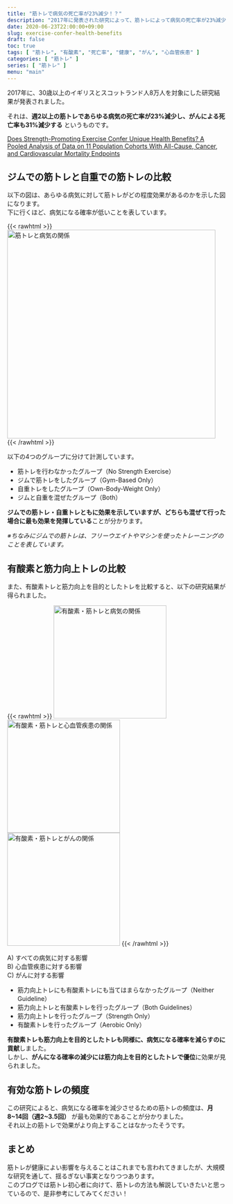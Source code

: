 ```yaml
---
title: "筋トレで病気の死亡率が23%減少！？"
description: "2017年に発表された研究によって、筋トレによって病気の死亡率が23%減少するという結果が明らかになりました。今回はその詳細について解説します。"
date: 2020-06-23T22:00:00+09:00
slug: exercise-confer-health-benefits
draft: false
toc: true
tags: [ "筋トレ", "有酸素", "死亡率", "健康", "がん", "心血管疾患" ]
categories: [ "筋トレ" ]
series: [ "筋トレ" ]
menu: "main"
---
```


2017年に、30歳以上のイギリスとスコットランド人8万人を対象にした研究結果が発表されました。  

それは、**週2以上の筋トレであらゆる病気の死亡率が23%減少し、がんによる死亡率も31%減少する** というものです。

[Does Strength-Promoting Exercise Confer Unique Health Benefits? A Pooled Analysis of Data on 11 Population Cohorts With All-Cause, Cancer, and Cardiovascular Mortality Endpoints](https://academic.oup.com/aje/article/187/5/1102/4582884)

## ジムでの筋トレと自重での筋トレの比較

以下の図は、あらゆる病気に対して筋トレがどの程度効果があるのかを示した図になります。  
下に行くほど、病気になる確率が低いことを表しています。  

{{< rawhtml >}}
<img width="480px" src="/img/spe-and-all-cause.png" alt="筋トレと病気の関係" />
{{< /rawhtml >}}

以下の4つのグループに分けて計測しています。
- 筋トレを行わなかったグループ（No Strength Exercise）
- ジムで筋トレをしたグループ（Gym-Based Only）
- 自重トレをしたグループ（Own-Body-Weight Only）
- ジムと自重を混ぜたグループ（Both）

**ジムでの筋トレ・自重トレともに効果を示していますが、どちらも混ぜて行った場合に最も効果を発揮している**ことが分かります。  

*※ちなみにジムでの筋トレは、フリーウエイトやマシンを使ったトレーニングのことを表しています。*  

## 有酸素と筋力向上トレの比較

また、有酸素トレと筋力向上を目的としたトレを比較すると、以下の研究結果が得られました。  

{{< rawhtml >}}
<img width="260px" src="/img/aero-spe-all-cause.png" alt="有酸素・筋トレと病気の関係" />
<img width="260px" src="/img/aero-spe-cardiovascular-disease.png" alt="有酸素・筋トレと心血管疾患の関係" />
<img width="260px" src="/img/aero-spe-cancer.png" alt="有酸素・筋トレとがんの関係" />
{{< /rawhtml >}}

A) すべての病気に対する影響  
B) 心血管疾患に対する影響  
C) がんに対する影響  

- 筋力向上トレにも有酸素トレにも当てはまらなかったグループ（Neither Guideline）
- 筋力向上トレと有酸素トレを行ったグループ（Both Guidelines）
- 筋力向上トレを行ったグループ（Strength Only）
- 有酸素トレを行ったグループ（Aerobic Only）

**有酸素トレも筋力向上を目的としたトレも同様に、病気になる確率を減らすのに貢献**しました。  
しかし、**がんになる確率の減少には筋力向上を目的としたトレで優位**に効果が見られました。  

## 有効な筋トレの頻度

この研究によると、病気になる確率を減少させるための筋トレの頻度は、**月8~14回（週2~3.5回）** が最も効果的であることが分かりました。  
それ以上の筋トレで効果がより向上することはなかったそうです。  

## まとめ

筋トレが健康によい影響を与えることはこれまでも言われてきましたが、大規模な研究を通して、揺るぎない事実となりつつあります。  
このブログでは筋トレ初心者に向けて、筋トレの方法も解説していきたいと思っているので、是非参考にしてみてください！
